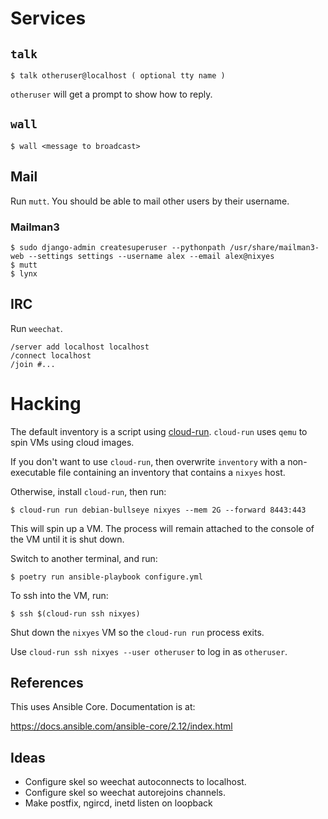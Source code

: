 # Services

## `talk`

```
$ talk otheruser@localhost ( optional tty name )
```

`otheruser` will get a prompt to show how to reply.

## `wall`

```
$ wall <message to broadcast>
```

## Mail

Run `mutt`.
You should be able to mail other users by their username.

### Mailman3

```
$ sudo django-admin createsuperuser --pythonpath /usr/share/mailman3-web --settings settings --username alex --email alex@nixyes
$ mutt
$ lynx
```

## IRC

Run `weechat`.

```
/server add localhost localhost
/connect localhost
/join #...
```

# Hacking

The default inventory is a script using [cloud-run](https://github.com/alexpdp7/cloud-run).
`cloud-run` uses `qemu` to spin VMs using cloud images.

If you don't want to use `cloud-run`, then overwrite `inventory` with a non-executable file containing an inventory that contains a `nixyes` host.

Otherwise, install `cloud-run`, then run:

```
$ cloud-run run debian-bullseye nixyes --mem 2G --forward 8443:443
```

This will spin up a VM.
The process will remain attached to the console of the VM until it is shut down.

Switch to another terminal, and run:

```
$ poetry run ansible-playbook configure.yml 
```

To ssh into the VM, run:

```
$ ssh $(cloud-run ssh nixyes)
```

Shut down the `nixyes` VM so the `cloud-run run` process exits.

Use `cloud-run ssh nixyes --user otheruser` to log in as `otheruser`.

## References

This uses Ansible Core. Documentation is at:

https://docs.ansible.com/ansible-core/2.12/index.html

## Ideas

* Configure skel so weechat autoconnects to localhost.
* Configure skel so weechat autorejoins channels.
* Make postfix, ngircd, inetd listen on loopback
